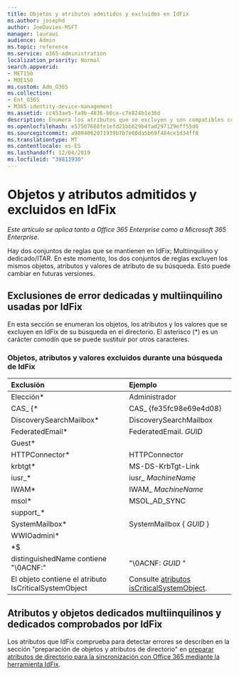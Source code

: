 ```yaml
---
title: Objetos y atributos admitidos y excluidos en IdFix
ms.author: josephd
author: JoeDavies-MSFT
manager: laurawi
audience: Admin
ms.topic: reference
ms.service: o365-administration
localization_priority: Normal
search.appverid:
- MET150
- MOE150
ms.custom: Adm_O365
ms.collection:
- Ent_O365
- M365-identity-device-management
ms.assetid: cc453ae5-fa9b-4836-b0ce-c7e824b1e36d
description: Enumera los atributos que se excluyen y son compatibles con la herramienta IdFix.
ms.openlocfilehash: e57507688fe1efd21bb629b4fad297129eff55d6
ms.sourcegitcommit: a9804062071939b7b7e60da5b69f484ce1d34ff8
ms.translationtype: MT
ms.contentlocale: es-ES
ms.lasthandoff: 12/04/2019
ms.locfileid: "39813930"
---
```

# <a name="idfix-excluded-and-supported-objects-and-attributes"></a>Objetos y atributos admitidos y excluidos en IdFix

*Este artículo se aplica tanto a Office 365 Enterprise como a Microsoft 365 Enterprise.*

Hay dos conjuntos de reglas que se mantienen en IdFix; Multiinquilino y dedicado/ITAR. En este momento, los dos conjuntos de reglas excluyen los mismos objetos, atributos y valores de atributo de su búsqueda. Esto puede cambiar en futuras versiones.
  
## <a name="multi-tenant-and-dedicated-error-exclusions-used-by-idfix"></a>Exclusiones de error dedicadas y multiinquilino usadas por IdFix
En esta sección se enumeran los objetos, los atributos y los valores que se excluyen en IdFix de su búsqueda en el directorio. El asterisco (\*) es un carácter comodín que se puede sustituir por otros caracteres.
  
### <a name="objects-attributes-and-values-excluded-during-an-idfix-search"></a>Objetos, atributos y valores excluidos durante una búsqueda de IdFix

|**Exclusión**|**Ejemplo**|
|:-----|:-----|
|Elección\* |Administrador |
|CAS_ {\*  |CAS_ {fe35fc98e69e4d08} |
|DiscoverySearchMailbox\*  |DiscoverySearchMailbox  |
|FederatedEmail\* |FederatedEmail. *GUID* |
|Guest\* ||
|HTTPConnector\*  |HTTPConnector |
|krbtgt\* |MS-DS-KrbTgt-Link |
|iusr_\* |iusr_ *MachineName* |
|IWAM\*  |IWAM_ *MachineName* |
|msol\* |MSOL_AD_SYNC |
|support_\* ||
|SystemMailbox\* |SystemMailbox { *GUID* }|
|WWIOadmini\*  ||
|\*$ ||
|distinguishedName contiene "\0ACNF:"|"\0ACNF: *GUID* " |
|El objeto contiene el atributo IsCriticalSystemObject |Consulte [atributos isCriticalSystemObject](https://go.microsoft.com/fwlink/p/?LinkId=401169). |
   
## <a name="multi-tenant-and-dedicated-objects-and-attributes-checked-by-idfix"></a>Atributos y objetos dedicados multiinquilinos y dedicados comprobados por IdFix
Los atributos que IdFix comprueba para detectar errores se describen en la sección "preparación de objetos y atributos de directorio" en [preparar atributos de directorio para la sincronización con Office 365 mediante la herramienta IdFix](prepare-directory-attributes-for-synch-with-idfix.md).
  

